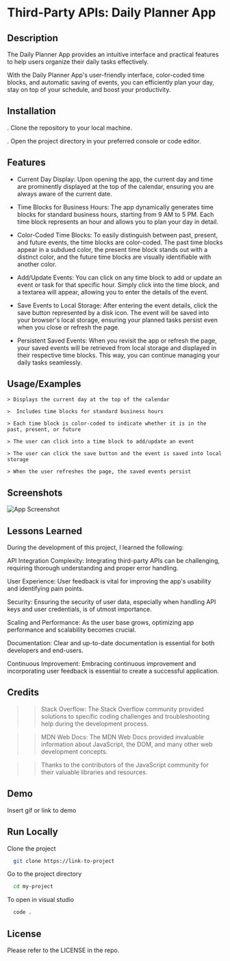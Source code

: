 
# Third-Party APIs: Daily Planner App



## Description

The Daily Planner App provides an intuitive interface and practical features to help users organize their daily tasks effectively.

With the Daily Planner App's user-friendly interface, color-coded time blocks, and automatic saving of events, you can efficiently plan your day, stay on top of your schedule, and boost your productivity.

## Installation

. Clone the repository to your local machine.

. Open the project directory in your preferred console or code editor.
    
## Features

- Current Day Display: Upon opening the app, the current day and time are prominently displayed at the top of the calendar, ensuring you are always aware of the current date.

- Time Blocks for Business Hours: The app dynamically generates time blocks for standard business hours, starting from 9 AM to 5 PM. Each time block represents an hour and allows you to plan your day in detail.

- Color-Coded Time Blocks: To easily distinguish between past, present, and future events, the time blocks are color-coded. The past time blocks appear in a subdued color, the present time block stands out with a distinct color, and the future time blocks are visually identifiable with another color.

- Add/Update Events: You can click on any time block to add or update an event or task for that specific hour. Simply click into the time block, and a textarea will appear, allowing you to enter the details of the event.

- Save Events to Local Storage: After entering the event details, click the save button represented by a disk icon. The event will be saved into your browser's local storage, ensuring your planned tasks persist even when you close or refresh the page.

- Persistent Saved Events: When you revisit the app or refresh the page, your saved events will be retrieved from local storage and displayed in their respective time blocks. This way, you can continue managing your daily tasks seamlessly.










## Usage/Examples

    > Displays the current day at the top of the calendar

    >  Includes time blocks for standard business hours

    > Each time block is color-coded to indicate whether it is in the past, present, or future

    > The user can click into a time block to add/update an event

    > The user can click the save button and the event is saved into local storage

    > When the user refreshes the page, the saved events persist


## Screenshots

![App Screenshot](https://via.placeholder.com/468x300?text=App+Screenshot+Here)



## Lessons Learned

During the development of this project, I learned the following:

API Integration Complexity: Integrating third-party APIs can be challenging, requiring thorough understanding and proper error handling.

User Experience: User feedback is vital for improving the app's usability and identifying pain points.

Security: Ensuring the security of user data, especially when handling API keys and user credentials, is of utmost importance.

Scaling and Performance: As the user base grows, optimizing app performance and scalability becomes crucial.

Documentation: Clear and up-to-date documentation is essential for both developers and end-users.

Continuous Improvement: Embracing continuous improvement and incorporating user feedback is essential to create a successful application.



## Credits

>> Stack Overflow: The Stack Overflow community provided solutions to specific coding challenges and troubleshooting help during the development process.

>> MDN Web Docs: The MDN Web Docs provided invaluable information about JavaScript, the DOM, and many other web development concepts.

 >>Thanks to the contributors of the JavaScript community for their valuable libraries and resources.



## Demo

Insert gif or link to demo


## Run Locally

Clone the project

```bash
  git clone https://link-to-project
```

Go to the project directory

```bash
  cd my-project
```

To open in visual studio

```bash
  code .
```



## License

Please refer to the LICENSE in the repo.

